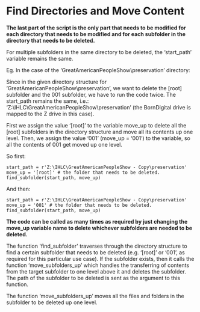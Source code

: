 # Find Directories and Move Content

**The last part of the script is the only part that needs to be modified for each directory that needs to be modified and for each subfolder in the directory that needs to be deleted.**

For multiple subfolders in the same directory to be deleted, the ‘start_path’ variable remains the same.

Eg. In the case of the ‘GreatAmericanPeopleShow\preservation’ directory:

Since in the given directory structure for ‘GreatAmericanPeopleShow\preservation’, we want to delete the \[root] subfolder and the 001 subfolder, we have to run the code twice. The start_path remains the same, i.e.: ‘Z:\IHLC\GreatAmericanPeopleShow\preservation’ (the BornDigital drive is mapped to the Z drive in this case). 

First we assign the value ‘\[root]’ to the variable move_up to delete all the \[root] subfolders in the directory structure and move all its contents up one level. Then, we assign the value ‘001’ (move_up = ‘001’) to the variable, so all the contents of 001 get moved up one level.

So first:

```
start_path = r'Z:\IHLC\GreatAmericanPeopleShow - Copy\preservation' 
move_up = '[root]' # the folder that needs to be deleted. 
find_subfolder(start_path, move_up)
```

And then:

```
start_path = r'Z:\IHLC\GreatAmericanPeopleShow - Copy\preservation' 
move_up = '001' # the folder that needs to be deleted. 
find_subfolder(start_path, move_up)
```

**The code can be called as many times as required by just changing the move_up variable name to delete whichever subfolders are needed to be deleted.**

The function 'find_subfolder' traverses through the directory structure to find a certain subfolder that needs to be deleted (e.g. ‘\[root]’ or ‘001’, as required for this particular use case). If the subfolder exists, then it calls the function ‘move_subfolders_up’ which handles the transferring of contents from the target subfolder to one level above it and deletes the subfolder. The path of the subfolder to be deleted is sent as the argument to this function. 

The function ‘move_subfolders_up’ moves all the files and folders in the subfolder to be deleted up one level.
